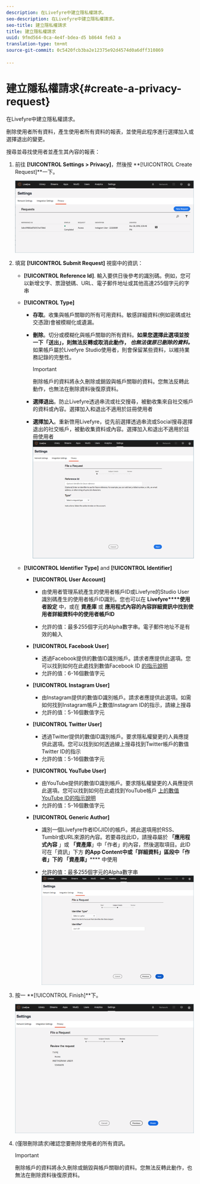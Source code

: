 ```yaml
---
description: 在Livefyre中建立隱私權請求。
seo-description: 在Livefyre中建立隱私權請求。
seo-title: 建立隱私權請求
title: 建立隱私權請求
uuid: 9fmd564-0ca-4e4f-bdea-d5 b8644 fe63 a
translation-type: tm+mt
source-git-commit: 0c5420fcb3ba2e12375e92d4574d0a6dff310869

---
```



# 建立隱私權請求{#create-a-privacy-request}

在Livefyre中建立隱私權請求。

刪除使用者所有資料，產生使用者所有資料的報表，並使用此程序進行選擇加入或選擇退出的變更。

搜尋並尋找使用者並產生其內容的報表：

1. 前往 **[!UICONTROL Settings > Privacy]**，然後按 **[!UICONTROL Create Request]**一下。

   ![](assets/privacypage1.png)

1. 填寫 **[!UICONTROL Submit Request]** 視窗中的資訊：

   * **[!UICONTROL Reference Id]**. 輸入要供日後參考的識別碼。例如，您可以新增文字、票證號碼、URL、電子郵件地址或其他高達255個字元的字串
   * **[!UICONTROL Type]**

      * **存取**。收集與帳戶關聯的所有可用資料。敏感詳細資料(例如密碼或社交憑證)會被模糊化或遺漏。

      * **刪除**。切分或模糊化與帳戶關聯的所有資料。**如果您選擇此選項並按一下「送出」，則無法反轉或取消此動作， *也無法復原已刪除的資料。*** 如果帳戶屬於Livefyre Studio使用者，則會保留某些資料，以維持業務記錄的完整性。

         >[!IMPORTANT]
         >
         >刪除帳戶的資料將永久刪除或銷毀與帳戶關聯的資料。您無法反轉此動作，也無法在刪除資料後復原資料。

      * **選擇退出**。防止Livefyre透過串流或社交搜尋，被動收集來自社交帳戶的資料或內容。選擇加入和退出不適用於註冊使用者
      * **選擇加入**。重新啓用Livefyre，從先前選擇透過串流或Social搜尋選擇退出的社交帳戶，被動收集資料或內容。選擇加入和退出不適用於註冊使用者
      ![](assets/privacypage2.png)

   * **[!UICONTROL Identifier Type]** and **[!UICONTROL Identifier]**

      * **[!UICONTROL User Account]**

         * 由使用者管理系統產生的使用者帳戶ID或Livefyre的Studio User識別碼產生的使用者帳戶ID識別。您也可以在 **Livefyre****使用者設定** 中，或在 **資產庫** 或 **應用程式內容的內容詳細資訊中找到使用者詳細資料中的使用者帳戶ID**

         * 允許的值：最多255個字元的Alpha數字串。電子郵件地址不是有效的輸入
      * **[!UICONTROL Facebook User]**

         * 透過Facebook提供的數值ID識別帳戶。請求者應提供此選項。您可以找到如何在此處找到數值Facebook ID [的指示說明](https://www.facebook.com/help/1397933243846983?helpref=faq_content)
         * 允許的值：6-16個數值字元
      * **[!UICONTROL Instagram User]**

         * 由Instagram提供的數值ID識別帳戶。請求者應提供此選項。如需如何找到Instagram帳戶上數值Instagram ID的指示，請線上搜尋
         * 允許的值：5-16個數值字元
      * **[!UICONTROL Twitter User]**

         * 透過Twitter提供的數值ID識別帳戶。要求隱私權變更的人員應提供此選項。您可以找到如何透過線上搜尋找到Twitter帳戶的數值Twitter ID的指示
         * 允許的值：5-16個數值字元
      * **[!UICONTROL YouTube User]**

         * 由YouTube提供的數值ID識別帳戶。要求隱私權變更的人員應提供此選項。您可以找到如何在此處找到YouTube帳戶 [上的數值YouTube ID的指示說明](https://support.google.com/youtube/answer/3250431?hl=en)
         * 允許的值：5-16個數值字元
      * **[!UICONTROL Generic Author]**

         * 識別一個Livefyre作者ID(JID)的帳戶。將此選項用於RSS、Tumblr或URL來源的內容。若要尋找此ID，請搜尋屬於 **「應用程式內容** 」或 **「資產庫**」中「作者」的內容，然後選取項目。此ID可在「資訊」下方 ******的App** Content中或「詳細資料」區段中「作者」下的 **「資產庫****」****** 中使用

         * 允許的值：最多255個字元的Alpha數字串
         ![](assets/privacypage3.png)








1. 按一 **[!UICONTROL Finish]**下。

   ![](assets/privacypage4.png)

1. (僅限刪除請求)確認您要刪除使用者的所有資訊。

   >[!IMPORTANT]
   >
   >刪除帳戶的資料將永久刪除或銷毀與帳戶關聯的資料。您無法反轉此動作，也無法在刪除資料後復原資料。

